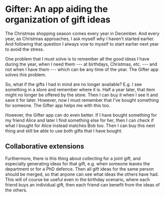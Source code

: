 Gifter: An app aiding the organization of gift ideas
=================================================================================

The Christmas shopping season comes every year in December. And every year, as 
Christmas approaches, I ask myself why I haven't started earlier. And following
that question I always vow to myself to start earlier next year to avoid the 
stress.

One problem that I must solve is to remember all the good ideas I have during 
the year, when I need them --- at birthdays, Christmas, etc. --- and not when 
I have them --- which can be any time of the year. The Gifter app solves this 
problem.

So, what if the gifts I had in mind are no longer available? E.g. I see 
something in a store and remember where it is. Half a year later, that item 
might no longer be offered by the store. Then I can buy it when I see it and 
save it for later. However, now I must remember that I've bought something for 
someone. The Gifter app helps me with this too.

However, the Gifter app can do even better. If I have bought something for my 
friend Alice and later I find something else for her, then I can check if what 
I bought for Alice instead matches Bob too. Then I can buy this next thing and 
still be able to use both gifts that I have bought.

Collaborative extensions
---------------------------------------------------------------------------------

Furthermore, there is this thing about collecting for a joint gift, and 
especially generating ideas for that gift, e.g. when someone leaves the 
department or for a PhD defence.  Then all gift ideas for the same person 
should be merged, so that anyone can see what ideas the others have had.
This will of course be useful even in the birthday scenario, where each friend 
buys an individual gift, then each friend can benefit from the ideas of the 
others.
